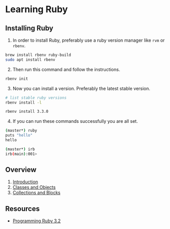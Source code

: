 # Learning Ruby

## Installing Ruby

1. In order to install Ruby, preferably use a ruby version manager like `rvm` or
`rbenv`.

```sh
brew install rbenv ruby-build
sudo apt install rbenv
```

2. Then run this command and follow the instructions.

```sh
rbenv init
```

3. Now you can install a version. Preferably the latest stable version.

```sh
# list stable ruby versions
rbenv install -l

rbenv install 3.3.0
```

4. If you can run these commands successfully you are all set.

```sh
(master*) ruby                                                           
puts "hello"
hello
```

```sh
(master*) irb
irb(main):001> 
```

## Overview

  1. [Introduction](./introduction.rb)
  2. [Classes and Objects](./classes_objects.rb)
  3. [Collections and Blocks](./collections_blocks_iterators.rb)

## Resources

- [Programming Ruby 3.2](https://pragprog.com/titles/ruby5/programming-ruby-3-3-5th-edition/)

